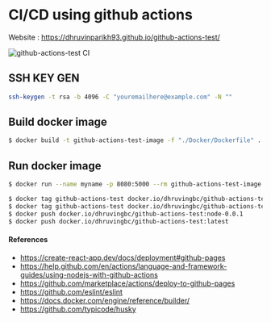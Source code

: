 # CI/CD using github actions

Website : https://dhruvinparikh93.github.io/github-actions-test/

![github-actions-test CI](https://github.com/dhruvinparikh93/github-actions-test/workflows/github-actions-test%20CI/badge.svg?branch=master)

## SSH KEY GEN

```bash
ssh-keygen -t rsa -b 4096 -C "youremailhere@example.com" -N ""
```

## Build docker image

```bash
$ docker build -t github-actions-test-image -f "./Docker/Dockerfile" .
```

## Run docker image

```bash
$ docker run --name myname -p 8080:5000 --rm github-actions-test-image:latest
```

```bash
$ docker tag github-actions-test docker.io/dhruvingbc/github-actions-test:node-0.0.1
$ docker tag github-actions-test docker.io/dhruvingbc/github-actions-test:node-latest
$ docker push docker.io/dhruvingbc/github-actions-test:node-0.0.1
$ docker push docker.io/dhruvingbc/github-actions-test:latest
```

#### References
- https://create-react-app.dev/docs/deployment#github-pages
- https://help.github.com/en/actions/language-and-framework-guides/using-nodejs-with-github-actions
- https://github.com/marketplace/actions/deploy-to-github-pages
- https://github.com/eslint/eslint
- https://docs.docker.com/engine/reference/builder/
- https://github.com/typicode/husky